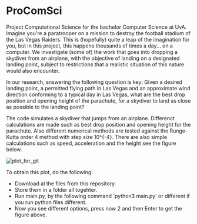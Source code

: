 # ProComSci
Project Computational Science for the bachelor Computer Science at UvA.
 Imagine you're a paratrooper on a mission to destroy the football stadium of the Las Vegas Raiders.
 This is (hopefully) quite a leap of the imagination for you, but in this project, this happens thousands of times a day... on a computer.
 We investigate (some of) the work that goes into dropping a skydiver from an airplane, 
 with the objective of landing on a designated landing point, 
 subject to restrictions that a realistic situation of this nature would also encounter.
 
 In our research, answering the following question is key: 
 Given a desired landing point, a permitted flying path in Las Vegas and an approximate wind direction conforming to a typical day in Las Vegas, 
 what are the best drop position and opening height of the parachute, for a skydiver to land as close as possible to the landing point?
 
 The code simulates a skydiver that jumps from an airplane. Differenct calculations are made such as best drop position and opening height for the parachute.
 Also different numerical methods are tested against the Runge-Kutta order 4 method with step size 10^{-4}.
 There are also simple calculations such as speed, acceleration and the height see the figure below.
 
 ![plot_for_git](https://user-images.githubusercontent.com/85616002/216413659-57a5bc1d-972d-4a9b-bb23-cd5fa20c09f3.png)
 
 To obtain this plot, do the following:
 - Download al the files from this repository.
 - Store them in a folder all togehter.
 - Run main.py, by the following command 'python3 main.py' or different if you run python files different.
 - Now you see different options, press now 2 and then Enter to get the figure above.

